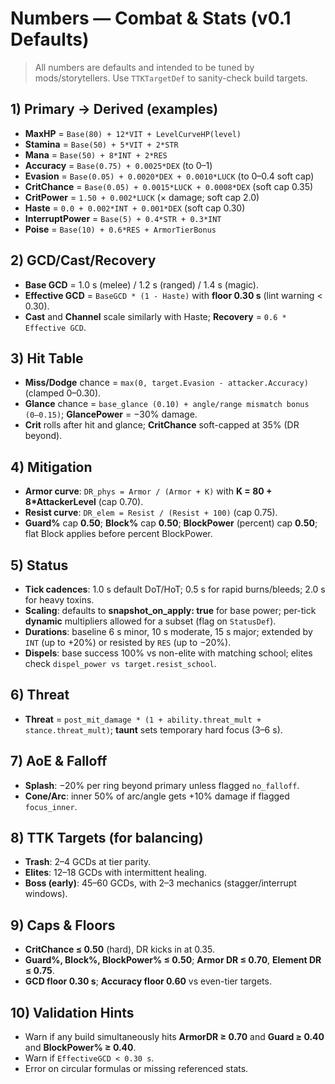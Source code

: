 # Numbers — Combat & Stats (v0.1 Defaults)

> All numbers are defaults and intended to be tuned by mods/storytellers. Use `TTKTargetDef` to sanity-check build targets.

## 1) Primary → Derived (examples)
- **MaxHP** = `Base(80) + 12*VIT + LevelCurveHP(level)`  
- **Stamina** = `Base(50) + 5*VIT + 2*STR`
- **Mana** = `Base(50) + 8*INT + 2*RES`
- **Accuracy** = `Base(0.75) + 0.0025*DEX` (to 0–1)
- **Evasion** = `Base(0.05) + 0.0020*DEX + 0.0010*LUCK` (to 0–0.4 soft cap)
- **CritChance** = `Base(0.05) + 0.0015*LUCK + 0.0008*DEX` (soft cap 0.35)
- **CritPower** = `1.50 + 0.002*LUCK` (× damage; soft cap 2.0)
- **Haste** = `0.0 + 0.002*INT + 0.001*DEX` (soft cap 0.30)
- **InterruptPower** = `Base(5) + 0.4*STR + 0.3*INT`
- **Poise** = `Base(10) + 0.6*RES + ArmorTierBonus`

## 2) GCD/Cast/Recovery
- **Base GCD** = 1.0 s (melee) / 1.2 s (ranged) / 1.4 s (magic).  
- **Effective GCD** = `BaseGCD * (1 - Haste)` with **floor 0.30 s** (lint warning < 0.30).  
- **Cast** and **Channel** scale similarly with Haste; **Recovery** = `0.6 * Effective GCD`.

## 3) Hit Table
- **Miss/Dodge** chance = `max(0, target.Evasion - attacker.Accuracy)` (clamped 0–0.30).  
- **Glance** chance = `base_glance (0.10) + angle/range mismatch bonus (0–0.15)`; **GlancePower** = −30% damage.  
- **Crit** rolls after hit and glance; **CritChance** soft-capped at 35% (DR beyond).

## 4) Mitigation
- **Armor curve**: `DR_phys = Armor / (Armor + K)` with **K = 80 + 8*AttackerLevel** (cap 0.70).  
- **Resist curve**: `DR_elem = Resist / (Resist + 100)` (cap 0.75).  
- **Guard%** cap **0.50**; **Block%** cap **0.50**; **BlockPower** (percent) cap **0.50**; flat Block applies before percent BlockPower.

## 5) Status
- **Tick cadences**: 1.0 s default DoT/HoT; 0.5 s for rapid burns/bleeds; 2.0 s for heavy toxins.  
- **Scaling**: defaults to **snapshot_on_apply: true** for base power; per-tick **dynamic** multipliers allowed for a subset (flag on `StatusDef`).  
- **Durations**: baseline 6 s minor, 10 s moderate, 15 s major; extended by `INT` (up to +20%) or resisted by `RES` (up to −20%).  
- **Dispels**: base success 100% vs non-elite with matching school; elites check `dispel_power vs target.resist_school`.

## 6) Threat
- **Threat** = `post_mit_damage * (1 + ability.threat_mult + stance.threat_mult)`; **taunt** sets temporary hard focus (3–6 s).

## 7) AoE & Falloff
- **Splash**: −20% per ring beyond primary unless flagged `no_falloff`.  
- **Cone/Arc**: inner 50% of arc/angle gets +10% damage if flagged `focus_inner`.

## 8) TTK Targets (for balancing)
- **Trash**: 2–4 GCDs at tier parity.  
- **Elites**: 12–18 GCDs with intermittent healing.  
- **Boss (early)**: 45–60 GCDs, with 2–3 mechanics (stagger/interrupt windows).

## 9) Caps & Floors
- **CritChance ≤ 0.50** (hard), DR kicks in at 0.35.
- **Guard%, Block%, BlockPower% ≤ 0.50**; **Armor DR ≤ 0.70**, **Element DR ≤ 0.75**.
- **GCD floor 0.30 s**; **Accuracy floor 0.60** vs even-tier targets.

## 10) Validation Hints
- Warn if any build simultaneously hits **ArmorDR ≥ 0.70** and **Guard ≥ 0.40** and **BlockPower% ≥ 0.40**.  
- Warn if `EffectiveGCD < 0.30 s`.  
- Error on circular formulas or missing referenced stats.

